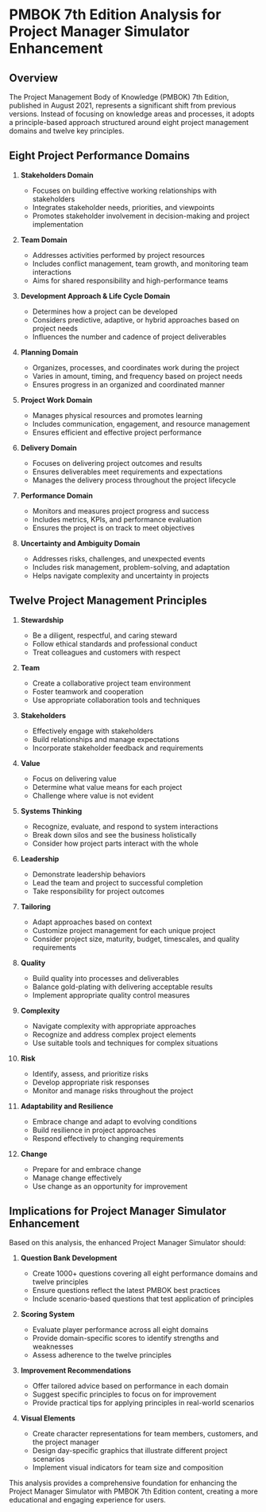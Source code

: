 # PMBOK 7th Edition Analysis for Project Manager Simulator Enhancement

## Overview
The Project Management Body of Knowledge (PMBOK) 7th Edition, published in August 2021, represents a significant shift from previous versions. Instead of focusing on knowledge areas and processes, it adopts a principle-based approach structured around eight project management domains and twelve key principles.

## Eight Project Performance Domains

1. **Stakeholders Domain**
   - Focuses on building effective working relationships with stakeholders
   - Integrates stakeholder needs, priorities, and viewpoints
   - Promotes stakeholder involvement in decision-making and project implementation

2. **Team Domain**
   - Addresses activities performed by project resources
   - Includes conflict management, team growth, and monitoring team interactions
   - Aims for shared responsibility and high-performance teams

3. **Development Approach & Life Cycle Domain**
   - Determines how a project can be developed
   - Considers predictive, adaptive, or hybrid approaches based on project needs
   - Influences the number and cadence of project deliverables

4. **Planning Domain**
   - Organizes, processes, and coordinates work during the project
   - Varies in amount, timing, and frequency based on project needs
   - Ensures progress in an organized and coordinated manner

5. **Project Work Domain**
   - Manages physical resources and promotes learning
   - Includes communication, engagement, and resource management
   - Ensures efficient and effective project performance

6. **Delivery Domain**
   - Focuses on delivering project outcomes and results
   - Ensures deliverables meet requirements and expectations
   - Manages the delivery process throughout the project lifecycle

7. **Performance Domain**
   - Monitors and measures project progress and success
   - Includes metrics, KPIs, and performance evaluation
   - Ensures the project is on track to meet objectives

8. **Uncertainty and Ambiguity Domain**
   - Addresses risks, challenges, and unexpected events
   - Includes risk management, problem-solving, and adaptation
   - Helps navigate complexity and uncertainty in projects

## Twelve Project Management Principles

1. **Stewardship**
   - Be a diligent, respectful, and caring steward
   - Follow ethical standards and professional conduct
   - Treat colleagues and customers with respect

2. **Team**
   - Create a collaborative project team environment
   - Foster teamwork and cooperation
   - Use appropriate collaboration tools and techniques

3. **Stakeholders**
   - Effectively engage with stakeholders
   - Build relationships and manage expectations
   - Incorporate stakeholder feedback and requirements

4. **Value**
   - Focus on delivering value
   - Determine what value means for each project
   - Challenge where value is not evident

5. **Systems Thinking**
   - Recognize, evaluate, and respond to system interactions
   - Break down silos and see the business holistically
   - Consider how project parts interact with the whole

6. **Leadership**
   - Demonstrate leadership behaviors
   - Lead the team and project to successful completion
   - Take responsibility for project outcomes

7. **Tailoring**
   - Adapt approaches based on context
   - Customize project management for each unique project
   - Consider project size, maturity, budget, timescales, and quality requirements

8. **Quality**
   - Build quality into processes and deliverables
   - Balance gold-plating with delivering acceptable results
   - Implement appropriate quality control measures

9. **Complexity**
   - Navigate complexity with appropriate approaches
   - Recognize and address complex project elements
   - Use suitable tools and techniques for complex situations

10. **Risk**
    - Identify, assess, and prioritize risks
    - Develop appropriate risk responses
    - Monitor and manage risks throughout the project

11. **Adaptability and Resilience**
    - Embrace change and adapt to evolving conditions
    - Build resilience in project approaches
    - Respond effectively to changing requirements

12. **Change**
    - Prepare for and embrace change
    - Manage change effectively
    - Use change as an opportunity for improvement

## Implications for Project Manager Simulator Enhancement

Based on this analysis, the enhanced Project Manager Simulator should:

1. **Question Bank Development**
   - Create 1000+ questions covering all eight performance domains and twelve principles
   - Ensure questions reflect the latest PMBOK best practices
   - Include scenario-based questions that test application of principles

2. **Scoring System**
   - Evaluate player performance across all eight domains
   - Provide domain-specific scores to identify strengths and weaknesses
   - Assess adherence to the twelve principles

3. **Improvement Recommendations**
   - Offer tailored advice based on performance in each domain
   - Suggest specific principles to focus on for improvement
   - Provide practical tips for applying principles in real-world scenarios

4. **Visual Elements**
   - Create character representations for team members, customers, and the project manager
   - Design day-specific graphics that illustrate different project scenarios
   - Implement visual indicators for team size and composition

This analysis provides a comprehensive foundation for enhancing the Project Manager Simulator with PMBOK 7th Edition content, creating a more educational and engaging experience for users.
